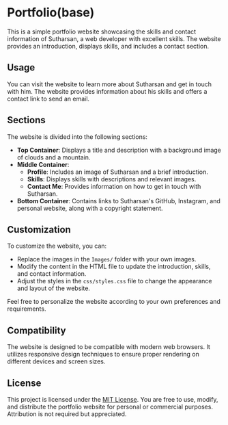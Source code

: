 # Portfolio(base)

This is a simple portfolio website showcasing the skills and contact information of Sutharsan, a web developer with excellent skills. The website provides an introduction, displays skills, and includes a contact section.

## Usage

You can visit the website to learn more about Sutharsan and get in touch with him. The website provides information about his skills and offers a contact link to send an email.

## Sections

The website is divided into the following sections:

- **Top Container**: Displays a title and description with a background image of clouds and a mountain.
- **Middle Container**:
  - **Profile**: Includes an image of Sutharsan and a brief introduction.
  - **Skills**: Displays skills with descriptions and relevant images.
  - **Contact Me**: Provides information on how to get in touch with Sutharsan.
- **Bottom Container**: Contains links to Sutharsan's GitHub, Instagram, and personal website, along with a copyright statement.

## Customization

To customize the website, you can:

- Replace the images in the `Images/` folder with your own images.
- Modify the content in the HTML file to update the introduction, skills, and contact information.
- Adjust the styles in the `css/styles.css` file to change the appearance and layout of the website.

Feel free to personalize the website according to your own preferences and requirements.

## Compatibility

The website is designed to be compatible with modern web browsers. It utilizes responsive design techniques to ensure proper rendering on different devices and screen sizes.

## License

This project is licensed under the [MIT License](LICENSE). You are free to use, modify, and distribute the portfolio website for personal or commercial purposes. Attribution is not required but appreciated.

